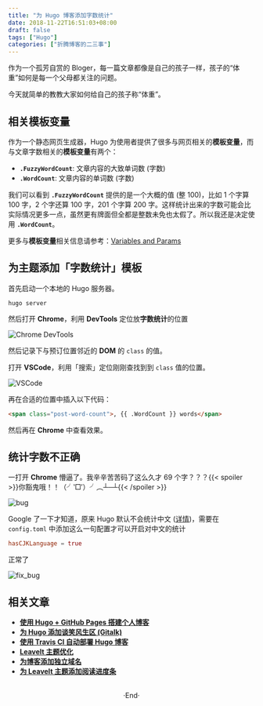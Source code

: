 ```yaml
---
title: "为 Hugo 博客添加字数统计"
date: 2018-11-22T16:51:03+08:00
draft: false
tags: ["Hugo"]
categories: ["折腾博客的二三事"]
---
```

<!-- 
![](https://mogeko.github.io/blog-images/r/033/)
{{< spoiler >}}{{< /spoiler >}}
&emsp;&emsp;
 -->

作为一个孤芳自赏的 Bloger，每一篇文章都像是自己的孩子一样，孩子的“体重”如何是每一个父母都关注的问题。

今天就简单的教教大家如何给自己的孩子称“体重”。

<!-- more -->

## 相关模板变量

作为一个静态网页生成器，Hugo 为使用者提供了很多与网页相关的**模板变量**，而与文章字数相关的**模板变量**有两个：

- **`.FuzzyWordCount`**: 文章内容的大致单词数 (字数)
- **`.WordCount`**: 文章内容的单词数 (字数)

我们可以看到 **`.FuzzyWordCount`** 提供的是一个大概的值 (整 100)，比如 1 个字算 100 字，2 个字还算 100 字，201 个字算 200 字。这样统计出来的字数可能会比实际情况更多一点，虽然更有牌面但全都是整数未免也太假了。所以我还是决定使用 **`.WordCount`**。

更多与**模板变量**相关信息请参考：[Variables and Params](https://gohugo.io/variables/)

## 为主题添加「字数统计」模板

首先启动一个本地的 Hugo 服务器。

```shell
hugo server
```

然后打开 **Chrome**，利用 **DevTools** 定位放**字数统计**的位置

![Chrome DevTools](https://mogeko.github.io/blog-images/r/033/devtools.png)

然后记录下与预订位置邻近的 **DOM** 的 `class` 的值。

打开 **VSCode**，利用「搜索」定位刚刚查找到到 `class` 值的位置。

![VSCode](https://mogeko.github.io/blog-images/r/033/vscode.png)

再在合适的位置中插入以下代码：

```html
<span class="post-word-count">, {{ .WordCount }} words</span>
```

然后再在 **Chrome** 中查看效果。

## 统计字数不正确

一打开 **Chrome** 懵逼了。我辛辛苦苦码了这么久才 69 个字？？？{{< spoiler >}}你豁鬼哦！！（╯‵□′）╯︵┴─┴{{< /spoiler >}}

![bug](https://mogeko.github.io/blog-images/r/033/bug.png)

Google 了一下才知道，原来 Hugo 默认不会统计中文 ([详情](https://github.com/nodejh/hugo-theme-cactus-plus/issues/18))，需要在`config.toml` 中添加这么一句配置才可以开启对中文的统计

```toml
hasCJKLanguage = true
```

正常了

![fix_bug](https://mogeko.github.io/blog-images/r/033/fix_bug.png)

## 相关文章

- [**使用 Hugo + GitHub Pages 搭建个人博客**](https://mogeko.github.io/2018/018/)
- [**为 Hugo 添加谈笑风生区 (Gitalk)**](https://mogeko.github.io/2018/024/)
- [**使用 Travis CI 自动部署 Hugo 博客**](https://mogeko.github.io/2018/028/)
- [**Leavelt 主题优化**](https://mogeko.github.io/2018/025/)
- [**为博客添加独立域名**](https://mogeko.github.io/2019/048/)
- [**为 LeaveIt 主题添加阅读进度条**](https://mogeko.github.io/2019/070/)

<br>

<center>  ·End·  </center>
